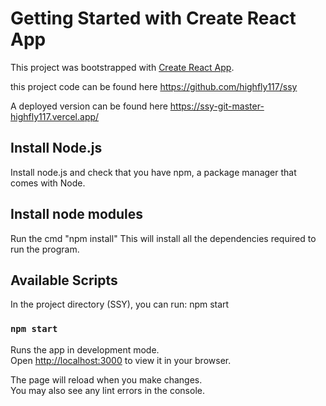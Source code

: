 # Getting Started with Create React App

This project was bootstrapped with [Create React App](https://github.com/facebook/create-react-app).

this project code can be found here
https://github.com/highfly117/ssy

A deployed version can be found here
https://ssy-git-master-highfly117.vercel.app/

## Install Node.js 

Install node.js and check that you have npm, a package manager that comes with Node.

## Install node modules

Run the cmd "npm install" This will install all the dependencies required to run the program.

## Available Scripts

In the project directory (SSY), you can run: npm start

### `npm start`

Runs the app in development mode.\
Open [http://localhost:3000](http://localhost:3000) to view it in your browser.

The page will reload when you make changes.\
You may also see any lint errors in the console.
